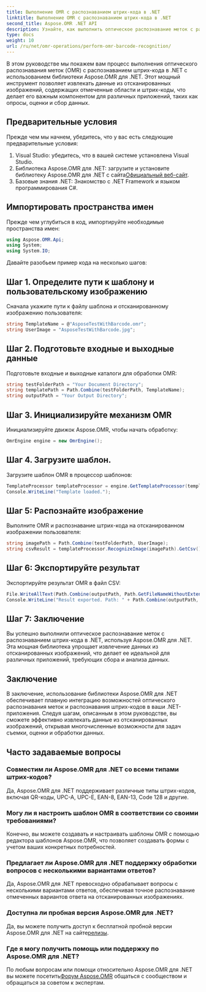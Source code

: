 ```yaml
---
title: Выполнение OMR с распознаванием штрих-кода в .NET
linktitle: Выполнение OMR с распознаванием штрих-кода в .NET
second_title: Aspose.OMR .NET API
description: Узнайте, как выполнить оптическое распознавание меток с распознаванием штрих-кода в .NET, используя Aspose.OMR для .NET. Упростите извлечение данных из отсканированных изображений!
type: docs
weight: 10
url: /ru/net/omr-operations/perform-omr-barcode-recognition/
---
```

В этом руководстве мы покажем вам процесс выполнения оптического распознавания меток (OMR) с распознаванием штрих-кода в .NET с использованием библиотеки Aspose.OMR для .NET. Этот мощный инструмент позволяет извлекать данные из отсканированных изображений, содержащих отмеченные области и штрих-коды, что делает его важным компонентом для различных приложений, таких как опросы, оценки и сбор данных.
## Предварительные условия
Прежде чем мы начнем, убедитесь, что у вас есть следующие предварительные условия:
1. Visual Studio: убедитесь, что в вашей системе установлена Visual Studio.
2.  Библиотека Aspose.OMR для .NET: загрузите и установите библиотеку Aspose.OMR для .NET с сайта[Официальный веб-сайт](https://releases.aspose.com/omr/net/).
3. Базовые знания .NET: Знакомство с .NET Framework и языком программирования C#.
## Импортировать пространства имен
Прежде чем углубиться в код, импортируйте необходимые пространства имен:
```csharp
using Aspose.OMR.Api;
using System;
using System.IO;
```
Давайте разобьем пример кода на несколько шагов:
## Шаг 1. Определите пути к шаблону и пользовательскому изображению
Сначала укажите пути к файлу шаблона и отсканированному изображению пользователя:
```csharp
string TemplateName = @"AsposeTestWithBarcode.omr";
string UserImage = "AsposeTestWithBarcode.jpg";
```
## Шаг 2. Подготовьте входные и выходные данные
Подготовьте входные и выходные каталоги для обработки OMR:
```csharp
string testFolderPath = "Your Document Directory";
string templatePath = Path.Combine(testFolderPath, TemplateName);
string outputPath = "Your Output Directory";
```
## Шаг 3. Инициализируйте механизм OMR
Инициализируйте движок Aspose.OMR, чтобы начать обработку:
```csharp
OmrEngine engine = new OmrEngine();
```
## Шаг 4. Загрузите шаблон.
Загрузите шаблон OMR в процессор шаблонов:
```csharp
TemplateProcessor templateProcessor = engine.GetTemplateProcessor(templatePath);
Console.WriteLine("Template loaded.");
```
## Шаг 5: Распознайте изображение
Выполните OMR и распознавание штрих-кода на отсканированном изображении пользователя:
```csharp
string imagePath = Path.Combine(testFolderPath, UserImage);
string csvResult = templateProcessor.RecognizeImage(imagePath).GetCsv();
```
## Шаг 6: Экспортируйте результат
Экспортируйте результат OMR в файл CSV:
```csharp
File.WriteAllText(Path.Combine(outputPath, Path.GetFileNameWithoutExtension(UserImage) + ".csv"), csvResult);
Console.WriteLine("Result exported. Path: " + Path.Combine(outputPath, Path.GetFileNameWithoutExtension(UserImage) + ".csv"));
```
## Шаг 7: Заключение
Вы успешно выполнили оптическое распознавание меток с распознаванием штрих-кода в .NET, используя Aspose.OMR для .NET. Эта мощная библиотека упрощает извлечение данных из отсканированных изображений, что делает ее идеальной для различных приложений, требующих сбора и анализа данных.
## Заключение
В заключение, использование библиотеки Aspose.OMR для .NET обеспечивает плавную интеграцию возможностей оптического распознавания меток и распознавания штрих-кодов в ваши .NET-приложения. Следуя шагам, описанным в этом руководстве, вы сможете эффективно извлекать данные из отсканированных изображений, открывая многочисленные возможности для задач съемки, оценки и обработки данных.
## Часто задаваемые вопросы
### Совместим ли Aspose.OMR для .NET со всеми типами штрих-кодов?
Да, Aspose.OMR для .NET поддерживает различные типы штрих-кодов, включая QR-коды, UPC-A, UPC-E, EAN-8, EAN-13, Code 128 и другие.
### Могу ли я настроить шаблон OMR в соответствии со своими требованиями?
Конечно, вы можете создавать и настраивать шаблоны OMR с помощью редактора шаблонов Aspose.OMR, что позволяет создавать формы с учетом ваших конкретных потребностей.
### Предлагает ли Aspose.OMR для .NET поддержку обработки вопросов с несколькими вариантами ответов?
Да, Aspose.OMR для .NET превосходно обрабатывает вопросы с несколькими вариантами ответов, обеспечивая точное распознавание отмеченных вариантов ответа на отсканированных изображениях.
### Доступна ли пробная версия Aspose.OMR для .NET?
 Да, вы можете получить доступ к бесплатной пробной версии Aspose.OMR для .NET на сайте[релизы](https://releases.aspose.com/).
### Где я могу получить помощь или поддержку по Aspose.OMR для .NET?
 По любым вопросам или помощи относительно Aspose.OMR для .NET вы можете посетить[Форум Aspose.OMR](https://forum.aspose.com/c/omr/38) общаться с сообществом и обращаться за советом к экспертам.